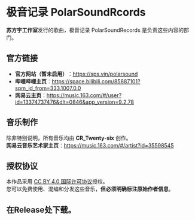 # 极音记录 PolarSoundRcords

**苏方宇工作室**发行的歌曲，极音记录 PolarSoundRecords 是负责这些内容的部门。

## 官方链接
- ​**官方网站（暂未启用）​**：<https://sps.vin/polarsound>  
- ​**哔哩哔哩主页**：<https://space.bilibili.com/85887101?spm_id_from=333.1007.0.0>
- **网易云主页**：<https://music.163.com/#/user?id=13374737476&dlt=0846&app_version=9.2.78>

## 音乐制作
除非特别说明，所有音乐均由 ​**CR_Twenty-six** 创作。  
**网易云音乐艺术家主页**：<https://music.163.com/#/artist?id=35598545>

## 授权协议
本作品采用 [CC BY 4.0 国际许可协议](https://creativecommons.org/licenses/by/4.0/)授权。  
您可以免费使用、混编和分发这些音乐，​**但必须明确标注原始作者信息**。

## 在Release处下载。
